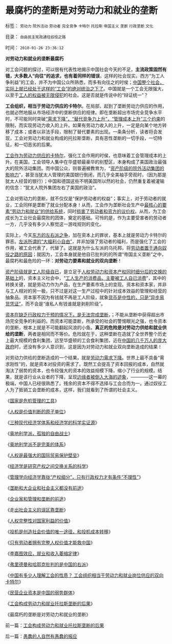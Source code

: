 # 最腐朽的垄断是对劳动力和就业的垄断

标签： `劳动力` `院外活动` `劳动者` `完全竞争` `卡特尔` `托拉斯` `帝国主义` `垄断` `行政垄断` `文化` 

目录： `自由民主宪政通往奴役之路`

时间： `2010-01-26 23:36:12`

**对劳动力和就业的垄断最腐朽**

对工会问题的探讨，可以很有代表性地揭示中国社会今天的不足，**主流政策固然有错，大多数人“向往”的追求，也有着同样的错误**，这样的社会现实。西方“为工人争利益”的工会，并不为中国公众所熟悉，而多有向往之的时侯；[中国整个社会，实际上就已经处于这样的“工会”的绝对统治之下了](../../../2010/1/26/工会构成劳动力和就业托拉斯垄断的后果.md)。中国就是一个工会无限强大，以至于[工人的权益被无限侵犯](../../../2009/8/5/中国劳动者的利益诉求由谁代表.md)的社会。这是否就是传说中的“辩证统一”？

**工会组织，相当于劳动力供应的卡特尔**。在局部，起到了垄断劳动力供应的作用，也就必然地服从市场经济中的垄断供应的规律。即在垄断超出市场完全竞争水平时，不可能同时突破[“需求下降”，“替代竞争力上升”，“管理成本上升”三个约束](../../../2010/1/23/企业家和管理和垄断的前途.md)的限制，而实现劳动力收入的上升。如果有劳动力收入的上升，一定是向某个地方转移了成本；或者以非法手段，限制了替代要素的出现。一条条分析，读者将会发现，工会对劳动力和就业构成的托拉斯垄断，具有恶性垄断的一切手段，一切特征，和一切恶劣的后果。

[工会作为劳动力供应的卡特尔](../../../2010/1/26/中国有多少人理解工会的性质？.md)，强化工会作用的时侯，也意味着工会管理成本的上升。在美国，工会领导人集中在华盛顿最豪华的别墅区，本身构成了美国政治最强大的院外活动集团。而中国公众，则普遍被教育为，“[资产阶级的院外活动集团的影响力](../../../2009/6/29/法式民主可能方便了民粹希特勒上台.md)”，甚至当犹太人管理的美国银行倒闭，而几乎全美袖手旁观时，（因为那是犹太人经营的银行）；中国和德国这些不明美国所以然的社会，仍然重复着被灌输的信念：“犹太人院外集团左右了美国的政治”。

工会对劳动力的垄断，就不仅仅是“保护劳动者的权益”；事实上，对于劳动者的就业，工会同样是垄断了就业分配本身！从而，工会作为垄断社会生产中[最核心的要素“劳动力和就业”的供给系统](../../../2009/10/15/人权是生产的要素，劳动者和资本家的相生关系.md)，同时[损害了劳动者和资方的议价权](../../../2009/9/9/人权是科斯交易成本理论的前提即议价权.md)。从而，为工会成长为工业社会最腐败的团体，奠定的基础。可怜的是，作为主要受害者的劳动者一方，几乎没有多少人察觉这一游戏规则的变化。

实际上，今天[东方的左右派之争](../../../2009/10/9/完全相反的是非标准.md)，加在资本上的罪状，基本上就是劳动力卡特尔的罪恶。[左派所谓的“大福利小自由”](../../../2009/7/18/左派乌托邦理想重温着哈耶克走向劳役之路.md)，并非加强了劳动者的福利，而是强化了工会的作用，被工会代表了，代替了。这就是为什么左派的乌托邦，将[劳动者置于通向奴役之路的原因](../../../2009/7/23/哈耶克通向奴役之路富国强兵？.md)；就因为，工会本身就是他自已批判的的所谓“帝国主义垄断”之中，最腐朽和最危险的一环：**对劳动力要素和就业的双向垄断**！

[资产阶级就是工人阶级自已](../../../2010/1/14/为什么说资产阶级就是工人阶级自已？.md)，是立足于[人权劳动力和资本产权同时细分后的交换的基础上](../../../2010/1/22/管理学向经济学靠拢“产权细分”.md)的，资本主义社会中，“[工人生产的消费品，主要被工人自已消费](../../../2009/10/23/系统工程中的范式和经济学中的定律.md)”，其中的转换关键，就是劳动力作为产品，在生产要素市场上的变现。资本和资本家，并非与工人相对的另一极，只不过是对这一生产过程中的针对成本效益的管理和经营的抽象品。资本家不因为有钱就不再是工人阶级，就象[货币是中性的，只是“异步易货凭证”](../../../2009/12/3/什么是财富？货币天生是国库券.md)，而不会是“谁私人有钱谁就是剥削阶级”。

[资本在缺乏行政权力干预的情况下，是无法完成垄断](../../../2010/1/23/企业家和管理和垄断的前途.md)，；不能从垄断中获得超出市场完全竞争的利益的。而资本可能垄断，所承受的社会的警惕眼光之强，也令资本的垄断，根本上就是不可能翻起风浪的小鱼。**真正的危险是对劳动力供给和就业供给的垄断**，两者是相同而不等价。危险就在于，这种垄断在造就了全世界整个历史上最大规模的食利集团，远至华盛顿的工会食利集团，近在[中国的几千万人的庞大政府](../../../2009/7/13/为什么减少行政成本就是增强国力.md)时，还没有多少人意识到，这是因为对劳动力和就业双向垄断造成的结果！

对劳动力供给的垄断造成的一个结果，就是[劳动力需求下降](../../../2009/6/10/内需萎缩！把供应过剩的人力资源倒入大海.md)。世界上最不具备“需求刚性”的，就是资本对投资的需求了。既然工会提高了资本回报的成本，自然就淘汰了弱势的资本，也令较强大的资本的效益规模下降，缩小了行业的规模。结果，就是该行业从业者的下降，呈现[边缘者被倒入大海的迹象](../../../2009/5/22/人力资源生产相对过剩的危机.md)，————这一幕的极端，中国人已经很熟悉了。残余的资本不得不选择与工会合而为一，通过奴役工人为了抵销工会垄断的成本，这样，我们就看到了所谓的社会主义。

《[国家是危机管理的工具](../../../2010/1/21/国家是危机管理的工具.md)》

《[人权是价值判断的原子单位](../../../2010/1/21/人权是价值判断的原子单位.md)》

《[三种现代经济学体系和经济学的科学实证源](../../../2010/1/21/三种现代经济学体系和经济学的科学实证源.md)》

《[奥地利学派，孤独的自由战士](../../../2010/1/21/奥地利学派，孤独的自由战士.md)》

《[奥地利学派不是完美的体系](../../../2010/1/22/奥地利学派不是完美的体系.md)》

《[人权是最强大的国际贸易保护壁垒](../../../2010/1/22/人权是最强大的国际贸易保护壁垒.md)》

《[经济学是研究产权之间交换关系的科学](../../../2010/1/22/经济学是研究产权之间交换关系的科学.md)》

《[管理学向经济学靠拢“产权细分”，只有行政权力才有条件“不理性”](../../../2010/1/22/管理学向经济学靠拢“产权细分”.md)》

《[垄断和大企业和社会主义都没有前途](../../../2010/1/23/垄断和大企业和社会主义都没有前途.md)》

《[企业家和管理和垄断的前途](../../../2010/1/23/企业家和管理和垄断的前途.md)》

《走[出社会主义的误区靠垄断](../../../2010/1/24/走出社会主义观念误区靠“垄断”.md)》

《[人权完整性对国家利益的价值](../../../2010/1/24/人权完整性对国家利益的价值.md)》

《[投机是创造社会价值的唯一途径，和投机成本转移](../../../2010/1/25/投机是创造社会价值的唯一途径.md)》

《[只有劳动者拥有完整人权价值才能救中国](../../../2010/1/25/只有劳动者拥有完整人权价值才能救中国.md)》

《[李嘉图效应，就业和收入萎缩定律](../../../2010/1/25/李嘉图效应，就业和收入萎缩定律.md)》

《[弗里德曼和哈耶克批判的是中国的右派](../../../2010/1/25/弗里德曼和哈耶克批判的是中国的右派.md)》

《[中国有多少人理解工会的性质？ 工会组织相当于劳动力和就业岗位供应的双向卡特尔](../../../2010/1/26/中国有多少人理解工会的性质？.md)》

《[民营企业资本是中国的弱势群体](../../../2010/1/26/民营企业资本是中国的弱势群体.md)》

《[工会构成劳动力和就业托拉斯垄断的后果](../../../2010/1/26/工会构成劳动力和就业托拉斯垄断的后果.md)》

《最腐朽的垄断是对劳动力和就业的垄断》



前一篇：[工会构成劳动力和就业托拉斯垄断的后果](../../../2010/1/26/工会构成劳动力和就业托拉斯垄断的后果.md)

后一篇：[愚蠢的人自然有愚蠢的报应](../../../2010/1/27/愚蠢的人自然有愚蠢的报应.md)